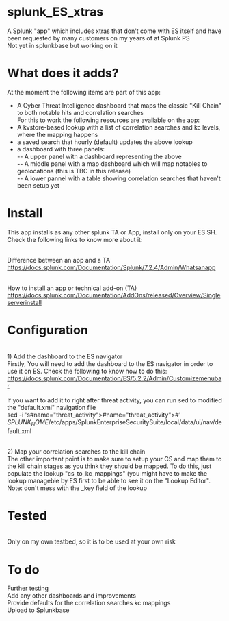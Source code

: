 # splunk_ES_xtras
A Splunk "app" which includes xtras that don't come with ES itself and have been requested by many customers on my years of at Splunk PS<br>
Not yet in splunkbase but working on it

# What does it adds?
At the moment the following items are part of this app:<br>
- A Cyber Threat Intelligence dashboard that maps the classic "Kill Chain" to both notable hits and correlation searches<br>
For this to work the following resources are available on the app:<br>
- A kvstore-based lookup with a list of correlation searches and kc levels, where the mapping happens<br>
- a saved search that hourly (default) updates the above lookup<br>
- a dashboard with three panels:<br>
-- A upper panel with a dashboard representing the above<br>
-- A middle panel with a map dashboard which will map notables to geolocations (this is TBC in this release)<br>
-- A lower pannel with a table showing correlation searches that haven't been setup yet<br>

# Install
This app installs as any other splunk TA or App, install only on your ES SH. Check the following links to know more about it:

<br>Difference between an app and a TA
<br>https://docs.splunk.com/Documentation/Splunk/7.2.4/Admin/Whatsanapp

<br>How to install an app or technical add-on (TA)
<br>https://docs.splunk.com/Documentation/AddOns/released/Overview/Singleserverinstall

# Configuration

<br>1) Add the dashboard to the ES navigator
<br>Firstly, You will need to add the dashboard to the ES navigator in order to use it on ES. Check the following to know how to do this:
<br>https://docs.splunk.com/Documentation/ES/5.2.2/Admin/Customizemenubar
<br>
<br>If you want to add it to right after threat activity, you can run sed to modified the "default.xml" navigation file
<br>sed -i 's#name="threat_activity"></view>#name="threat_activity"></view><view name="cyber_threat_intel_posture"></view>#' $SPLUNK_HOME$/etc/apps/SplunkEnterpriseSecuritySuite/local/data/ui/nav/default.xml

<br>2) Map your correlation searches to the kill chain
<br>The other important point is to make sure to setup your CS and map them to the kill chain stages as you think they should be mapped. To do this, just populate the lookup "cs_to_kc_mappings" (you might have to make the lookup manageble by ES first to be able to see it on the "Lookup Editor". Note: don't mess with the _key field of the lookup

# Tested
<br>Only on my own testbed, so it is to be used at your own risk

# To do
Further testing<br>
Add any other dashboards and improvements<br>
Provide defaults for the correlation searches kc mappings<br>
Upload to Splunkbase
